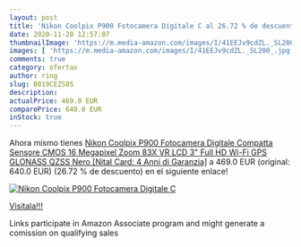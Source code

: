 ```yaml
---
layout: post
title: 'Nikon Coolpix P900 Fotocamera Digitale C al 26.72 % de descuento'
date: 2020-11-20 12:57:07
thumbnailImage: 'https://m.media-amazon.com/images/I/41EEJv9cdZL._SL200_.jpg'
images: [ 'https://m.media-amazon.com/images/I/41EEJv9cdZL._SL200_.jpg' ]
comments: true
category: ofertas
author: ring
slug: B019CEZS8S
description:
actualPrice: 469.0 EUR
comparePrice: 640.0 EUR
inStock: true
---
```


Ahora mismo tienes [Nikon Coolpix P900 Fotocamera Digitale Compatta  Sensore CMOS 16 Megapixel  Zoom 83X  VR  LCD 3"  Full HD  Wi-Fi  GPS  GLONASS  QZSS  Nero [Nital Card: 4 Anni di Garanzia]](https://www.amazon.it/dp/B019CEZS8S/?tag=tolees00-21) a 469.0 EUR (original: 640.0 EUR) (26.72 %  de descuento) en el siguiente enlace!

[![Nikon Coolpix P900 Fotocamera Digitale C](https://m.media-amazon.com/images/I/41EEJv9cdZL._SL200_.jpg)](https://www.amazon.it/dp/B019CEZS8S/?tag=tolees00-21)

[Visítala!!!](https://www.amazon.it/dp/B019CEZS8S/?tag=tolees00-21)

Links participate in Amazon Associate program and might generate a comission on qualifying sales
